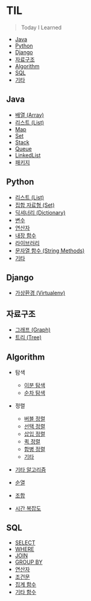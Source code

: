 # TIL

> Today I Learned

- [Java](#Java)
- [Python](#Python)
- [Django](#Django)
- [자료구조](#자료구조)
- [Algorithm](#Algorithm)
- [SQL](#SQL)
- [기타](https://github.com/yumin25/TIL/blob/master/%EA%B7%B8%20%EC%99%B8/%EA%B8%B0%ED%83%80.md)

## Java

- [배열 (Array)](https://github.com/yumin25/TIL/blob/master/Java/%EB%B0%B0%EC%97%B4.md)
- [리스트 (List)](https://github.com/yumin25/TIL/blob/master/Java/%ED%8C%A8%ED%82%A4%EC%A7%80/java.util/ArrayList.md)
- [Map](https://github.com/yumin25/TIL/blob/master/Java/%ED%8C%A8%ED%82%A4%EC%A7%80/java.util/Map.md)
- [Set](https://github.com/yumin25/TIL/blob/master/Java/%ED%8C%A8%ED%82%A4%EC%A7%80/java.util/Set.md)
- [Stack](https://github.com/yumin25/TIL/blob/master/Java/%ED%8C%A8%ED%82%A4%EC%A7%80/java.util/Stack.md)
- [Queue](https://github.com/yumin25/TIL/blob/master/Java/%ED%8C%A8%ED%82%A4%EC%A7%80/java.util/Queue.md)
- [LinkedList](https://github.com/yumin25/TIL/blob/master/Java/%ED%8C%A8%ED%82%A4%EC%A7%80/java.util/LinkedList.md)
- [패키지](https://github.com/yumin25/TIL/blob/master/Java/%ED%8C%A8%ED%82%A4%EC%A7%80.md)

## Python

- [리스트 (List)](<https://github.com/yumin25/TIL/blob/master/Python/%EB%A6%AC%EC%8A%A4%ED%8A%B8%20(list).md>)
- [집합 자료형 (Set)](<https://github.com/yumin25/TIL/blob/master/Python/%EC%A7%91%ED%95%A9%20%EC%9E%90%EB%A3%8C%ED%98%95%20(set).md>)
- [딕셔너리 (Dictionary)](<https://github.com/yumin25/TIL/blob/master/Python/%EB%94%95%EC%85%94%EB%84%88%EB%A6%AC%20(dictionary).md>)
- [변수](https://github.com/yumin25/TIL/blob/master/Python/%EB%B3%80%EC%88%98.md)
- [연산자](https://github.com/yumin25/TIL/blob/master/Python/%EC%97%B0%EC%82%B0%EC%9E%90.md)
- [내장 함수](https://github.com/yumin25/TIL/blob/master/Python/%EB%82%B4%EC%9E%A5%20%ED%95%A8%EC%88%98.md)
- [라이브러리](https://github.com/yumin25/TIL/blob/master/Python/%EB%9D%BC%EC%9D%B4%EB%B8%8C%EB%9F%AC%EB%A6%AC.md)
- [문자열 함수 (String Methods)](https://github.com/yumin25/TIL/blob/master/Python/String%20Methods.md)
- [기타](https://github.com/yumin25/TIL/blob/master/Python/%EA%B8%B0%ED%83%80.md)

## Django

- [가상환경 (Virtualenv)](<https://github.com/yumin25/TIL/blob/master/Django/%EA%B0%80%EC%83%81%ED%99%98%EA%B2%BD(Virtualenv)%20%EC%83%9D%EC%84%B1%20%26%20%EC%A0%81%EC%9A%A9.md>)

## 자료구조

- [그래프 (Graph)](https://github.com/yumin25/TIL/blob/master/Data%20Structure/Graph.md)
- [트리 (Tree)](https://github.com/yumin25/TIL/blob/master/Data%20Structure/Tree.md)

## Algorithm

- 탐색

  - [이분 탐색](https://github.com/yumin25/TIL/blob/master/Algorithm/%EC%9D%B4%EC%A7%84%20%ED%83%90%EC%83%89.md)
  - [순차 탐색](https://github.com/yumin25/TIL/blob/master/Algorithm/%EC%88%9C%EC%B0%A8%20%ED%83%90%EC%83%89.md)

- 정렬

  - [버블 정렬](https://github.com/yumin25/TIL/blob/master/Algorithm/%EB%B2%84%EB%B8%94%20%EC%A0%95%EB%A0%AC.md)
  - [선택 정렬](https://github.com/yumin25/TIL/blob/master/Algorithm/%EC%84%A0%ED%83%9D%20%EC%A0%95%EB%A0%AC.md)
  - [삽입 정렬](https://github.com/yumin25/TIL/blob/master/Algorithm/%EC%82%BD%EC%9E%85%20%EC%A0%95%EB%A0%AC.md)
  - [퀵 정렬](https://github.com/yumin25/TIL/blob/master/Algorithm/%ED%80%B5%20%EC%A0%95%EB%A0%AC.md)
  - [합병 정렬](https://github.com/yumin25/TIL/blob/master/Algorithm/%ED%95%A9%EB%B3%91%20%EC%A0%95%EB%A0%AC.md)
  - [기타](https://github.com/yumin25/TIL/blob/master/Algorithm/%EA%B8%B0%ED%83%80%20%EC%A0%95%EB%A0%AC.md)

- [기타 알고리즘]()
- [순열](https://github.com/yumin25/TIL/blob/master/Algorithm/%EC%88%9C%EC%97%B4.md)
- [조합](https://github.com/yumin25/TIL/blob/master/Algorithm/%EC%A1%B0%ED%95%A9.md)
- [시간 복잡도](https://github.com/yumin25/TIL/blob/master/Algorithm/%EC%8B%9C%EA%B0%84%20%EB%B3%B5%EC%9E%A1%EB%8F%84.md)

## SQL

- [SELECT](https://github.com/yumin25/TIL/blob/master/Database/SQL/SELECT.md)
- [WHERE](https://github.com/yumin25/TIL/blob/master/Database/SQL/WHERE.md)
- [JOIN](https://github.com/yumin25/TIL/blob/master/Database/SQL/JOIN.md)
- [GROUP BY](https://github.com/yumin25/TIL/blob/master/Database/SQL/GROUP%20BY.md)
- [연산자](https://github.com/yumin25/TIL/blob/master/Database/SQL/%EC%97%B0%EC%82%B0%EC%9E%90.md)
- [조건문](https://github.com/yumin25/TIL/blob/master/Database/SQL/%EC%A1%B0%EA%B1%B4%EB%AC%B8.md)
- [집계 함수](https://github.com/yumin25/TIL/blob/master/Database/SQL/%EC%A7%91%EA%B3%84%ED%95%A8%EC%88%98.md)
- [기타 함수](https://github.com/yumin25/TIL/blob/master/Database/SQL/%EA%B8%B0%ED%83%80%20%ED%95%A8%EC%88%98.md)

